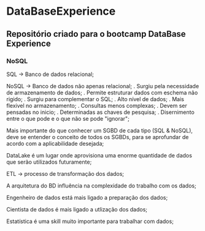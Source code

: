 # DataBaseExperience

## Repositório criado para o bootcamp DataBase Experience

### NoSQL

SQL -> Banco de dados relacional;

NoSQL -> Banco de dados não apenas relacional;
	. Surgiu pela necessidade de armazenamento de dados;
	. Permite estruturar dados com eschema não rigido;
	. Surgiu para complementar o SQL;
		. Alto nível de dados;
		. Mais flexivel no armazenamento;
		. Consultas menos complexas;
			. Devem ser pensadas no inicio;
			. Determinadas as chaves de pesquisa;
			. Disernimento entre o que pode e o que não se pode "ignorar";

Mais importante do que conhecer um SGBD de cada tipo (SQL & NoSQL), deve se entender o conceito de todos os SGBDs, para se aprofundar de acordo com a aplicabilidade desejada;

DataLake é um lugar onde aprovisiona uma enorme quantidade de dados que serão utilizados futuramente;

ETL -> processo de transformação dos dados;

A arquitetura do BD influência na complexidade do trabalho com os dados;

Engenheiro de dados está mais ligado a preparação dos dados;

Cientista de dados é mais ligado a utlização dos dados;

Estatística é uma skill muito importante para trabalhar com dados;

